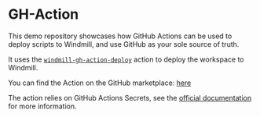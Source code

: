 # GH-Action

This demo repository showcases how GitHub Actions can be used to deploy scripts
to Windmill, and use GitHub as your sole source of truth.

It uses the 
[`windmill-gh-action-deploy`](https://github.com/windmill-labs/windmill-gh-action-deploy)
action to deploy the workspace to Windmill.

You can find the Action on the GitHub marketplace: 
[here](https://github.com/marketplace/actions/deploy-to-windmill-dev)

The action relies on GitHub Actions Secrets, see the 
[official documentation](https://docs.github.com/en/rest/actions/secrets) for
more information.
